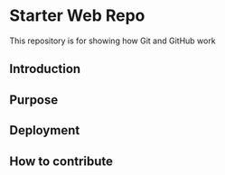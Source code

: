# Starter Web Repo

This repository is for showing how Git and GitHub work
## Introduction

## Purpose

## Deployment

## How to contribute